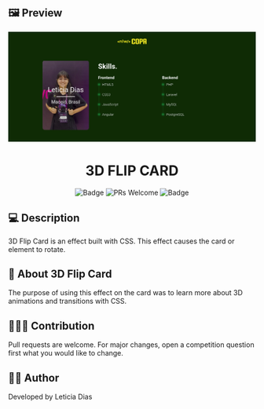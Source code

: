 ## 🖼️ Preview

![3D-Flip-Card](/assets/images/preview.png)

<h1 align="center">3D FLIP CARD</h1>

<div align="center">

![Badge](https://img.shields.io/badge/App-3DFLIPCARD-%2322c55e?style=flat-square&logo=ghost)
![PRs Welcome](https://img.shields.io/badge/PRs-welcome-brightgreen.svg?style=flat-square)
![Badge](https://img.shields.io/github/license/Mikkaiser/blog-techknowledge-front?style=flat-square)

</div>

## 💻 Description

<p>3D Flip Card is an effect built with CSS. This effect causes the card or element to rotate.</p>

## 📖 About 3D Flip Card

<p>
    The purpose of using this effect on the card was to learn more about 3D animations and transitions with CSS.
</p>

## 🧑‍🚀🚀 Contribution

<p>Pull requests are welcome. For major changes, open a competition question first what you would like to change.</p>

## 👩‍💻 Author

<p>Developed by Leticia Dias</p>
